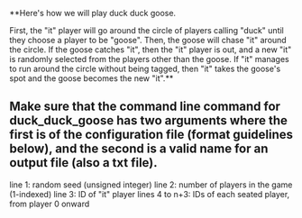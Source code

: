 **Here's how we will play duck duck goose.

First, the "it" player will go around the circle of players calling "duck" until they choose a player to be "goose". Then, the goose will chase "it" around the circle. If the goose catches "it", then the "it" player is out, and a new "it" is randomly selected from the players other than the goose. If "it" manages to run around the circle without being tagged, then "it" takes the goose's spot and the goose becomes the new "it".**

Make sure that the command line command for duck_duck_goose has two arguments where the first is of the configuration file (format guidelines below), and the second is a valid name for an output file (also a txt file).
-------------------------------------------------------------------------------
line 1: random seed (unsigned integer)
line 2: number of players in the game (1-indexed)
line 3: ID of "it" player
lines 4 to n+3: IDs of each seated player, from player 0 onward
